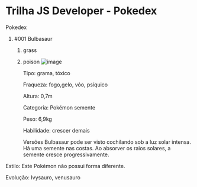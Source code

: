 # Trilha JS Developer - Pokedex
Pokedex
1. #001 Bulbasaur
      1. grass
      2. poison
         ![image](https://github.com/dev-lini/js-developer-pokedex/assets/123268949/d5526e27-29eb-448e-bca7-3d9a31cb252d)
         
         Tipo: grama, tóxico
         
         Fraqueza: fogo,gelo, vôo, psíquico
         
         Altura: 0,7m
         
         Categoria: Pokémon semente
         
         Peso: 6,9kg
         
         Habilidade: crescer demais

         Versões
   Bulbasaur pode ser visto cochilando sob a luz solar intensa. Há uma semente nas costas. Ao absorver os raios solares, a semente cresce progressivamente.

Estilo: Este Pokémon não possui forma diferente.

Evolução: Ivysauro, venusauro
